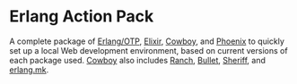 # Erlang Action Pack

A complete package of [Erlang/OTP][], [Elixir][], [Cowboy][], and [Phoenix][] to quickly set up a local Web development environment, based on current versions of each package used.
[Cowboy][] also includes [Ranch][], [Bullet][], [Sheriff][], and [erlang.mk][].

[Erlang/OTP]:	https://github.com/erlang/otp			"Erlang/OTP Repository"
[Elixir]:	https://github.com/elixir-lang/elixir		"Elixir Repository"
[Cowboy]:	https://github.com/ninenines/cowboy		"Cowboy Repository"
[Ranch]:	https://github.com/ninenines/ranch		"Ranch Repository"
[Bullet]:	https://github.com/extend/bullet		"Bullet Repository"
[Sheriff]:	https://github.com/extend/sheriff		"Sheriff Repository"
[erlang.mk]:	https://github.com/ninenines/erlang.mk		"erlang.mk Repository"
[Phoenix]:	https://github.com/phoenixframework/phoenix	"Phoenix Repository"

